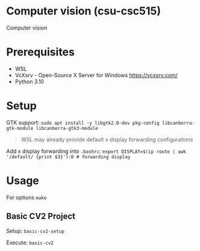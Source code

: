# Computer vision (csu-csc515)

Computer vision

# Prerequisites

* WSL
* VcXsrv - Open-Source X Server for Windows https://vcxsrv.com/
* Python 3.10

# Setup

GTK support: `sudo apt install -y libgtk2.0-dev pkg-config libcanberra-gtk-module libcanberra-gtk3-module`

> WSL may already provide default x display forwarding configurations

Add x display forwarding into `.bashrc`: `export DISPLAY=$(ip route | awk '/default/ {print $3}'):0 # forwarding display`

# Usage

For options `make`

## Basic CV2 Project

Setup: `basic-cv2-setup`

Execute: `basic-cv2`
